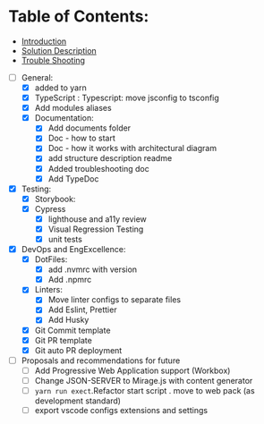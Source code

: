 # Table of Contents:

- [Introduction](./docs/01-introduction.md)
- [Solution Description](./docs/02-solution-description.md)
- [Trouble Shooting](./docs/03-troubleshooting.md)

- [ ] General:
  - [x] added to yarn
  - [x] TypeScript : Typescript: move jsconfig to tsconfig
  - [x] Add modules aliases
  - [x] Documentation:
    - [x] Add documents folder
    - [x] Doc - how to start
    - [x] Doc - how it works with architectural diagram
    - [x] add structure description readme
    - [x] Added troubleshooting doc
    - [x] Add TypeDoc
- [x] Testing:
  - [x] Storybook:
  - [x] Cypress
    - [x] lighthouse and a11y review
    - [x] Visual Regression Testing
    - [x] unit tests
- [x] DevOps and EngExcellence:
  - [x] DotFiles:
    - [x] add .nvmrc with version
    - [x] Add .npmrc
  - [x] Linters:
    - [x] Move linter configs to separate files
    - [x] Add Eslint, Prettier
    - [x] Add Husky
  - [x] Git Commit template
  - [x] Git PR template
  - [x] Git auto PR deployment
- [ ] Proposals and recommendations for future
  - [ ] Add Progressive Web Application support (Workbox)
  - [ ] Change JSON-SERVER to Mirage.js with content generator
  - [ ] `yarn run exect`.Refactor start script . move to web pack (as
    development standard)
  - [ ] export vscode configs extensions and settings

